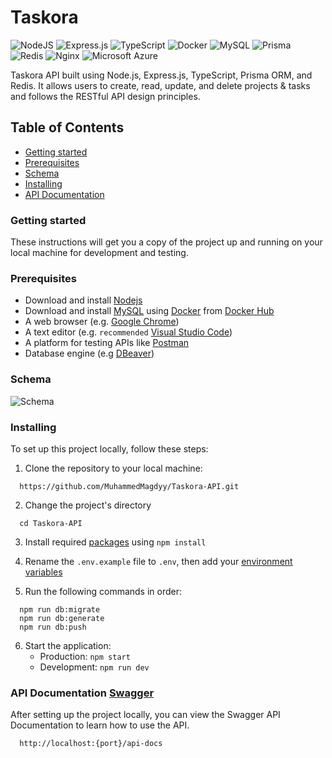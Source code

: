 # Taskora

![NodeJS](https://img.shields.io/badge/Node.js-6DA55F?logo=node.js&logoColor=white)
![Express.js](https://img.shields.io/badge/Express.js-%23404d59.svg?logo=express&logoColor=%2361DAFB)
![TypeScript](https://img.shields.io/badge/TypeScript-3178C6?logo=typescript&logoColor=fff)
![Docker](https://img.shields.io/badge/Docker-2496ED?logo=docker&logoColor=fff)
![MySQL](https://img.shields.io/badge/MySQL-4479A1?logo=mysql&logoColor=fff)
![Prisma](https://img.shields.io/badge/Prisma-2D3748?logo=prisma&logoColor=white)
![Redis](https://img.shields.io/badge/Redis-%23DD0031.svg?logo=redis&logoColor=white)
![Nginx](https://img.shields.io/badge/Nginx-009639.svg?logo=nginx&logoColor=white)
![Microsoft Azure](https://custom-icon-badges.demolab.com/badge/Microsoft%20Azure-0089D6?logo=msazure&logoColor=white)

Taskora API built using Node.js, Express.js, TypeScript, Prisma ORM, and Redis. It allows users to create, read, update, and delete projects & tasks and follows the RESTful API design principles.

## Table of Contents

- [Getting started](#getting-started)
- [Prerequisites](#prerequisites)
- [Schema](#schema)
- [Installing](#installing)
- [API Documentation](#api-documentation-swagger)

### Getting started

These instructions will get you a copy of the project up and running on your local machine for development and testing.

### Prerequisites

- Download and install [Nodejs](https://nodejs.org/en)
- Download and install [MySQL](https://www.mysql.com/downloads/) using [Docker](https://www.docker.com/) from [Docker Hub](https://hub.docker.com/_/mysql)
- A web browser (e.g. [Google Chrome](https://www.google.com/intl/ar_eg/chrome/))
- A text editor (e.g. `recommended` [Visual Studio Code](https://code.visualstudio.com/download))
- A platform for testing APIs like [Postman](https://www.postman.com/downloads/)
- Database engine (e.g [DBeaver](https://dbeaver.io/download/))

### Schema

![Schema](https://github.com/user-attachments/assets/8a01c4be-3c6e-47e4-8a6a-52ded2f661f5)

### Installing

To set up this project locally, follow these steps:

1. Clone the repository to your local machine:

```
  https://github.com/MuhammedMagdyy/Taskora-API.git
```

2. Change the project's directory

```
  cd Taskora-API
```

3. Install required [packages](https://github.com/MuhammedMagdyy/Taskora-API/blob/main/package.json) using `npm install`

4. Rename the `.env.example` file to `.env`, then add your [environment variables](https://github.com/MuhammedMagdyy/Taskora-API/blob/main/.env.example)

5. Run the following commands in order:

```
  npm run db:migrate
  npm run db:generate
  npm run db:push
```

6. Start the application:
   - Production: `npm start`
   - Development: `npm run dev`

### API Documentation [Swagger](https://swagger.io/)

After setting up the project locally, you can view the Swagger API Documentation to learn how to use the API.

```
  http://localhost:{port}/api-docs
```
